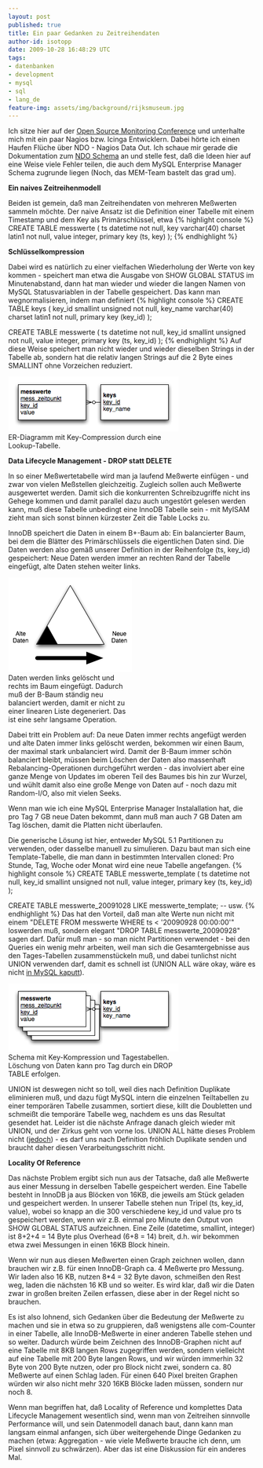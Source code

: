 ```yaml
---
layout: post
published: true
title: Ein paar Gedanken zu Zeitreihendaten
author-id: isotopp
date: 2009-10-28 16:48:29 UTC
tags:
- datenbanken
- development
- mysql
- sql
- lang_de
feature-img: assets/img/background/rijksmuseum.jpg
---
```

Ich sitze hier auf der <a href='http://www.netways.de/osmc/y2009/programm/'>Open Source Monitoring Conference</a> und unterhalte mich mit ein paar Nagios bzw. Icinga Entwicklern. Dabei hörte ich einen Haufen Flüche über NDO - Nagios Data Out. Ich schaue mir gerade die Dokumentation zum <a href='http://nagios.git.sourceforge.net/git/gitweb.cgi?p=nagios/ndoutils;a=blob;f=docs/NDOUtils%20Documentation.pdf;h=90c19c160e486d18b57b8fa3b085ff51731c5bbb;hb=HEAD'>NDO Schema</a> an und stelle fest, daß die Ideen hier auf eine Weise viele Fehler teilen, die auch dem MySQL Enterprise Manager Schema zugrunde liegen (Noch, das MEM-Team bastelt das grad um).
<br />

<b>Ein naives Zeitreihenmodell</b>

Beiden ist gemein, daß man Zeitreihendaten von mehreren Meßwerten sammeln möchte. Der naive Ansatz ist die Definition einer Tabelle mit einem Timestamp und dem Key als Primärschlüssel, etwa 
{% highlight console %}
CREATE TABLE messwerte (
  ts datetime not null,
  key varchar(40) charset latin1 not null,
  value integer,
  primary key (ts, key)
);
{% endhighlight %}
 

<b>Schlüsselkompression</b>

Dabei wird es natürlich zu einer vielfachen Wiederholung der Werte von key kommen - speichert man etwa die Ausgabe von SHOW GLOBAL STATUS im Minutenabstand, dann hat man wieder und wieder die langen Namen von MySQL Statusvariablen in der Tabelle gespeichert. Das kann man wegnormalisieren, indem man definiert 
{% highlight console %}
CREATE TABLE keys (
  key_id smallint unsigned not null,
  key_name varchar(40) charset latin1 not null,
  primary key (key_id)
);

CREATE TABLE messwerte (
  ts datetime not null,
  key_id smallint unsigned not null,
  value integer,
  primary key (ts, key_id)
);
{% endhighlight %}
 Auf diese Weise speichert man nicht wieder und wieder dieselben Strings in der Tabelle ab, sondern hat die relativ langen Strings auf die 2 Byte eines SMALLINT ohne Vorzeichen reduziert.

<div class="serendipity_imageComment_center" style="width: 347px"><div class="serendipity_imageComment_img"><a class="serendipity_image_link"  href='/uploads/key_compression.png'><!-- s9ymdb:5149 --><img class="serendipity_image_center" width="347" height="112"  src="/uploads/key_compression.png"  alt="" /></a></div><div class="serendipity_imageComment_txt">ER-Diagramm mit Key-Compression durch eine Lookup-Tabelle.</div></div>

<b>Data Lifecycle Management - DROP statt DELETE</b>

In so einer Meßwertetabelle wird man ja laufend Meßwerte einfügen - und zwar von vielen Meßstellen gleichzeitig. Zugleich sollen auch Meßwerte ausgewertet werden. Damit sich die konkurrenten Schreibzugriffe nicht ins Gehege kommen und damit parallel dazu auch ungestört gelesen werden kann, muß diese Tabelle unbedingt eine InnoDB Tabelle sein - mit MyISAM zieht man sich sonst binnen kürzester Zeit die Table Locks zu.

InnoDB speichert die Daten in einem B+-Baum ab: Ein balancierter Baum, bei dem die Blätter des Primärschlüssels die eigentlichen Daten sind. Die Daten werden also gemäß unserer Definition in der Reihenfolge (ts, key_id) gespeichert: Neue Daten werden immer an rechten Rand der Tabelle eingefügt, alte Daten stehen weiter links.

<div class="serendipity_imageComment_center" style="width: 252px"><div class="serendipity_imageComment_img"><a class="serendipity_image_link"  href='/uploads/loeschen_einfuegen.png'><!-- s9ymdb:5150 --><img class="serendipity_image_center" width="252" height="193"  src="/uploads/loeschen_einfuegen.png"  alt="" /></a></div><div class="serendipity_imageComment_txt">Daten werden links gelöscht und rechts im Baum eingefügt. Dadurch muß der B-Baum ständig neu balanciert werden, damit er nicht zu einer linearen Liste degeneriert. Das ist eine sehr langsame Operation.</div></div>

Dabei tritt ein Problem auf: Da neue Daten immer rechts angefügt werden und alte Daten immer links gelöscht werden, bekommen wir einen Baum, der maximal stark unbalanciert wird. Damit der B-Baum immer schön balanciert bleibt, müssen beim Löschen der Daten also massenhaft Rebalancing-Operationen durchgeführt werden - das involviert aber eine ganze Menge von Updates im oberen Teil des Baumes bis hin zur Wurzel, und wühlt damit also eine große Menge von Daten auf - noch dazu mit Random-I/O, also mit vielen Seeks.

Wenn man wie ich eine MySQL Enterprise Manager Instalallation hat, die pro Tag 7 GB neue Daten bekommt, dann muß man auch 7 GB Daten am Tag löschen, damit die Platten nicht überlaufen.

Die generische Lösung ist hier, entweder MySQL 5.1 Partitionen zu verwenden, oder dasselbe manuell zu simulieren. Dazu baut man sich eine Template-Tabelle, die man dann in bestimmten Intervallen cloned: Pro Stunde, Tag, Woche oder Monat wird eine neue Tabelle angefangen. 
{% highlight console %}
CREATE TABLE messwerte_template (
  ts datetime not null,
  key_id smallint unsigned not null,
  value integer,
  primary key (ts, key_id)
);

CREATE TABLE messwerte_20091028 LIKE messwerte_template; -- usw.
{% endhighlight %}
 Das hat den Vorteil, daß man alte Werte nun nicht mit einem "DELETE FROM messwerte WHERE ts < '20090928 00:00:00'" loswerden muß, sondern elegant "DROP TABLE messwerte_20090928" sagen darf. Dafür muß man - so man nicht Partitionen verwendet - bei den Queries ein wenig mehr arbeiten, weil man sich die Gesamtergebnisse aus den Tages-Tabellen zusammenstückeln muß, und dabei tunlichst nicht UNION verwenden darf, damit es schnell ist (UNION ALL wäre okay, wäre es nicht <a href='http://bugs.mysql.com/bug.php?id=50674'>in MySQL kaputt</a>).

<div class="serendipity_imageComment_center" style="width: 347px"><div class="serendipity_imageComment_img"><a class="serendipity_image_link"  href='/uploads/zeitreihe_partitioniert.png'><!-- s9ymdb:5151 --><img class="serendipity_image_center" width="347" height="139"  src="/uploads/zeitreihe_partitioniert.png"  alt="" /></a></div><div class="serendipity_imageComment_txt">Schema mit Key-Kompression und Tagestabellen. Löschung von Daten kann pro Tag durch ein DROP TABLE erfolgen.</div></div>

UNION ist deswegen nicht so toll, weil dies nach Definition Duplikate eliminieren muß, und dazu fügt MySQL intern die einzelnen Teiltabellen zu einer temporären Tabelle zusammen, sortiert diese, killt die Doubletten und schmeißt die temporäre Tabelle weg, nachdem es uns das Resultat gesendet hat. Leider ist die nächste Anfrage danach gleich wieder mit UNION, und der Zirkus geht von vorne los. UNION ALL hätte dieses Problem nicht (<a href='http://bugs.mysql.com/bug.php?id=50674'>jedoch</a>) - es darf uns nach Definition fröhlich Duplikate senden und braucht daher diesen Verarbeitungsschritt nicht.

<b>Locality Of Reference</b>

Das nächste Problem ergibt sich nun aus der Tatsache, daß alle Meßwerte aus einer Messung in derselben Tabelle gespeichert werden. Eine Tabelle besteht in InnoDB ja aus Blöcken von 16KB, die jeweils am Stück geladen und gespeichert werden. In unserer Tabelle stehen nun Tripel (ts, key_id, value), wobei so knapp an die 300 verschiedene key_id und value pro ts gespeichert werden, wenn wir z.B. einmal pro Minute den Output von SHOW GLOBAL STATUS aufzeichnen. Eine Zeile (datetime, smallint, integer) ist 8+2+4 = 14 Byte plus Overhead (6+8 = 14) breit, d.h. wir bekommen etwa zwei Messungen in einen 16KB Block hinein.

Wenn wir nun aus diesen Meßwerten einen Graph zeichnen wollen, dann brauchen wir z.B. für einen InnoDB-Graph ca. 4 Meßwerte pro Messung. Wir laden also 16 KB, nutzen 8*4 = 32 Byte davon, schmeißen den Rest weg, laden die nächsten 16 KB und so weiter. Es wird klar, daß wir die Daten zwar in großen breiten Zeilen erfassen, diese aber in der Regel nicht so brauchen.

Es ist also lohnend, sich Gedanken über die Bedeutung der Meßwerte zu machen und sie in etwa so zu gruppieren, daß wenigstens alle com-Counter in einer Tabelle, alle InnoDB-Meßwerte in einer anderen Tabelle stehen und so weiter. Dadurch würde beim Zeichnen des InnoDB-Graphen nicht auf eine Tabelle mit 8KB langen Rows zugegriffen werden, sondern vielleicht auf eine Tabelle mit 200 Byte langen Rows, und wir würden immerhin 32 Byte von 200 Byte nutzen, oder pro Block nicht zwei, sondern ca. 80 Meßwerte auf einen Schlag laden. Für einen 640 Pixel breiten Graphen würden wir also nicht mehr 320 16KB Blöcke laden müssen, sondern nur noch 8.

Wenn man begriffen hat, daß Locality of Reference und komplettes Data Lifecycle Management wesentlich sind, wenn man von Zeitreihen sinnvolle Performance will, und sein Datenmodell danach baut, dann kann man langsam einmal anfangen, sich über weitergehende Dinge Gedanken zu machen (etwa: Aggregation - wie viele Meßwerte brauche ich denn, um Pixel sinnvoll zu schwärzen). Aber das ist eine Diskussion für ein anderes Mal.
